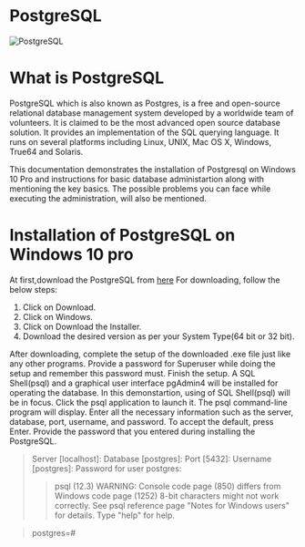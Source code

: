 # PostgreSQL

![PostgreSQL](https://zdnet2.cbsistatic.com/hub/i/r/2018/04/19/092cbf81-acac-4f3a-91a1-5a26abc1721f/thumbnail/770x578/5d78c50199e6a9242367b37892be8057/postgresql-logo.png)
<h1> What is PostgreSQL</h1>

<p>PostgreSQL which is also known as Postgres, is a free and open-source relational database management system developed by a worldwide team of volunteers. It is claimed to be the most advanced open source database solution. It provides an implementation of the SQL querying language. It runs on several platforms including Linux, UNIX, Mac OS X, Windows, True64 and Solaris.

This documentation demonstrates the installation of Postgresql on Windows 10 Pro and instructions for basic database administartion along with mentioning the key basics. The possible problems you can face while executing the administration, will also be mentioned.</p>

<h1> Installation of PostgreSQL on Windows 10 pro</h1>

At first,download the PostgreSQL from [here](https://www.postgresql.org/) For downloading, follow the below steps:

1. Click on Download.
2. Click on Windows.
3. Click on Download the Installer.
4. Download the desired version as per your System Type(64 bit or 32 bit).

<P>After downloading, complete the setup of the downloaded .exe file just like any other programs. Provide a password for Superuser while doing the setup and remember this password must. Finish the setup. A SQL Shell(psql) and a graphical user interface pgAdmin4 will be installed for operating the database. In this demonstartion, using of SQL Shell(psql) will be in focus. Click the psql application to launch it. The psql command-line program will display. Enter all the necessary information such as the server, database, port, username, and password. To accept the default, press Enter. Provide the password that you entered during installing the PostgreSQL.</p>

> Server [localhost]:
> Database [postgres]:
> Port [5432]:
> Username [postgres]:
> Password for user postgres:
> > psql (12.3)
> WARNING: Console code page (850) differs from Windows code page (1252)
         8-bit characters might not work correctly. See psql reference
         page "Notes for Windows users" for details.
> Type "help" for help.

> postgres=#
